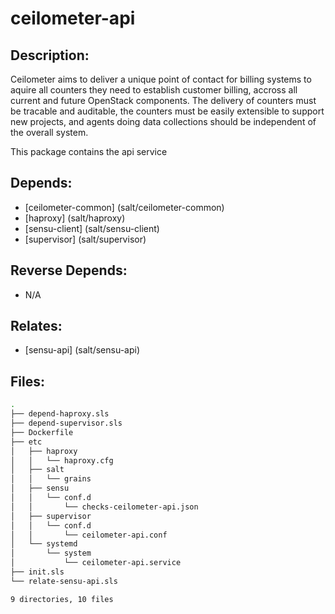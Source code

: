 # ceilometer-api

## Description:

Ceilometer aims to deliver a unique point of contact for billing systems to aquire all counters they need to establish  customer billing, accross all current and future OpenStack components. The delivery of counters must be tracable and auditable, the counters must be easily extensible to support new projects, and agents doing data collections should be independent of the overall system.

This package contains the api service

## Depends:

  -  [ceilometer-common] (salt/ceilometer-common)
  -  [haproxy] (salt/haproxy)
  -  [sensu-client] (salt/sensu-client)
  -  [supervisor] (salt/supervisor)

## Reverse Depends:

  -  N/A

## Relates:

  -  [sensu-api] (salt/sensu-api)

## Files:

```bash
.
├── depend-haproxy.sls
├── depend-supervisor.sls
├── Dockerfile
├── etc
│   ├── haproxy
│   │   └── haproxy.cfg
│   ├── salt
│   │   └── grains
│   ├── sensu
│   │   └── conf.d
│   │       └── checks-ceilometer-api.json
│   ├── supervisor
│   │   └── conf.d
│   │       └── ceilometer-api.conf
│   └── systemd
│       └── system
│           └── ceilometer-api.service
├── init.sls
└── relate-sensu-api.sls

9 directories, 10 files
```
